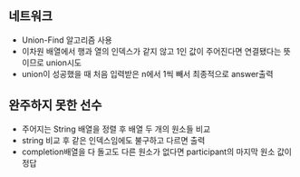 ## 네트워크
+ Union-Find 알고리즘 사용
+ 이차원 배열에서 행과 열의 인덱스가 같지 않고 1인 값이 주어진다면 연결됐다는 뜻이므로 union시도
+ union이 성공했을 때 처음 입력받은 n에서 1씩 빼서 최종적으로 answer출력


## 완주하지 못한 선수
+ 주어지는 String 배열을 정렬 후 배열 두 개의 원소들 비교
+ string 비교 후 같은 인덱스임에도 불구하고 다르면 출력
+ completion배열을 다 돌고도 다른 원소가 없다면 participant의 마지막 원소 값이 정답
